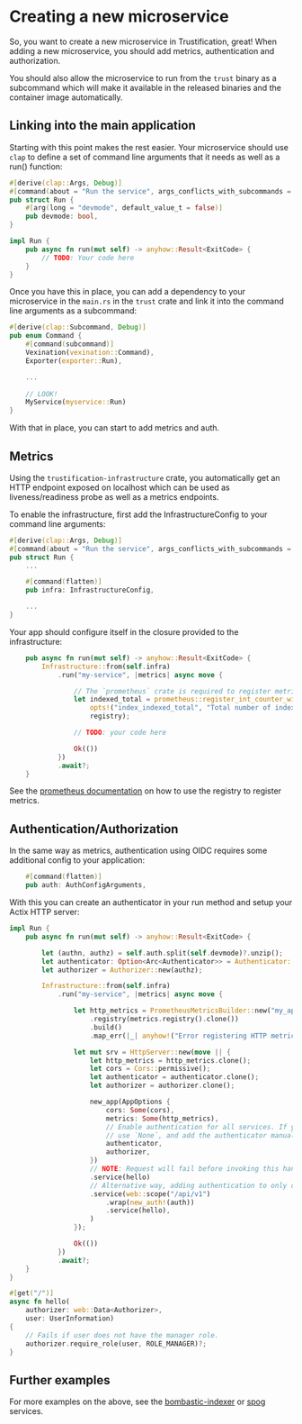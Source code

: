 # Creating a new microservice

So, you want to create a new microservice in Trustification, great! When adding a new microservice, you should add metrics, authentication and authorization.

You should also allow the microservice to run from the `trust` binary as a subcommand which will make it available in the released binaries and the container image automatically.

## Linking into the main application

Starting with this point makes the rest easier. Your microservice should use `clap` to define a set of command line arguments that it needs as well as a run() function:

```rust
#[derive(clap::Args, Debug)]
#[command(about = "Run the service", args_conflicts_with_subcommands = true)]
pub struct Run {
    #[arg(long = "devmode", default_value_t = false)]
    pub devmode: bool,
}

impl Run {
    pub async fn run(mut self) -> anyhow::Result<ExitCode> {
        // TODO: Your code here
    }
}
```

Once you have this in place, you can add a dependency to your microservice in the `main.rs` in the `trust` crate and link it into the command line arguments as a subcommand:

```rust
#[derive(clap::Subcommand, Debug)]
pub enum Command {
    #[command(subcommand)]
    Vexination(vexination::Command),
    Exporter(exporter::Run),

    ...
    
    // LOOK!
    MyService(myservice::Run)
}
```

With that in place, you can start to add metrics and auth.

## Metrics

Using the `trustification-infrastructure` crate, you automatically get an HTTP endpoint exposed on localhost which can be used as liveness/readiness probe as well as a metrics endpoints. 

To enable the infrastructure, first add the InfrastructureConfig to your command line arguments:

```rust
#[derive(clap::Args, Debug)]
#[command(about = "Run the service", args_conflicts_with_subcommands = true)]
pub struct Run {
    ...

    #[command(flatten)]
    pub infra: InfrastructureConfig,

    ...
}
```

Your app should configure itself in the closure provided to the infrastructure:

```rust
    pub async fn run(mut self) -> anyhow::Result<ExitCode> {
        Infrastructure::from(self.infra)
            .run("my-service", |metrics| async move {

                // The `prometheus` crate is required to register metrics with the metrics instance.
                let indexed_total = prometheus::register_int_counter_with_registry!(
                    opts!("index_indexed_total", "Total number of indexing operations"),
                    registry);

                // TODO: your code here

                Ok(())
            })
            .await?;
    }
```

See the [prometheus documentation](https://docs.rs/prometheus/latest/prometheus/) on how to use the registry to register metrics.

## Authentication/Authorization

In the same way as metrics, authentication using OIDC requires some additional config to your application:

```rust
    #[command(flatten)]
    pub auth: AuthConfigArguments,
```

With this you can create an authenticator in your run method and setup your Actix HTTP server:

```rust
impl Run {
    pub async fn run(mut self) -> anyhow::Result<ExitCode> {

        let (authn, authz) = self.auth.split(self.devmode)?.unzip();
        let authenticator: Option<Arc<Authenticator>> = Authenticator::from_config(authn).await?.map(Arc::new);
        let authorizer = Authorizer::new(authz);

        Infrastructure::from(self.infra)
            .run("my-service", |metrics| async move {

                let http_metrics = PrometheusMetricsBuilder::new("my_api")
                    .registry(metrics.registry().clone())
                    .build()
                    .map_err(|_| anyhow!("Error registering HTTP metrics"))?;

                let mut srv = HttpServer::new(move || {
                    let http_metrics = http_metrics.clone();
                    let cors = Cors::permissive();
                    let authenticator = authenticator.clone();
                    let authorizer = authorizer.clone();

                    new_app(AppOptions {
                        cors: Some(cors),
                        metrics: Some(http_metrics),
                        // Enable authentication for all services. If you need this only for individual services, then
                        // use `None`, and add the authenticator manually to services (see below).
                        authenticator,
                        authorizer,
                    })
                    // NOTE: Request will fail before invoking this handler if authentication is enabled
                    .service(hello)
                    // Alternative way, adding authentication to only one service.
                    .service(web::scope("/api/v1")
                        .wrap(new_auth!(auth))
                        .service(hello),
                    )
                });

                Ok(())
            })
            .await?;
    }
}

#[get("/")]
async fn hello(
    authorizer: web::Data<Authorizer>,
    user: UserInformation)
{
    // Fails if user does not have the manager role.
    authorizer.require_role(user, ROLE_MANAGER)?;
}
```

## Further examples

For more examples on the above, see the [bombastic-indexer](https://github.com/trustification/trustification/tree/main/bombastic/indexer) or 
[spog](https://github.com/trustification/trustification/tree/main/spog/api) services.

